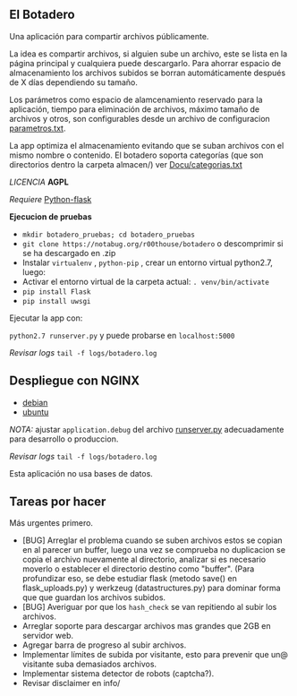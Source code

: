 ## El Botadero ##

Una aplicación para compartir archivos públicamente.

La idea es compartir archivos, si alguien sube un archivo, este se lista en la página principal y cualquiera puede descargarlo. Para ahorrar espacio de almacenamiento los archivos subidos se borran automáticamente después de X días dependiendo su tamaño.

Los parámetros como espacio de alamcenamiento reservado para la aplicación, tiempo para eliminación de archivos, máximo tamaño de archivos y otros, son configurables desde un archivo de configuracion [parametros.txt](parametros.txt).

La app optimiza el almacenamiento evitando que se suban archivos con el mismo nombre o contenido.
El botadero soporta categorías (que son directorios dentro la carpeta almacen/) ver [Docu/categorias.txt](Docu/categorias.txt)

*LICENCIA* **AGPL**

*Requiere* [Python-flask](http://flask.pocoo.org/docs/0.10/installation/#installation)

**Ejecucion de pruebas**

* `mkdir botadero_pruebas; cd botadero_pruebas`
* `git clone https://notabug.org/r00thouse/botadero` o descomprimir si se ha descargado en .zip 
* Instalar `virtualenv` , `python-pip` , crear un entorno virtual python2.7, luego:
* Activar el entorno virtual de la carpeta actual: `. venv/bin/activate`
* `pip install Flask`
* `pip install uwsgi`

Ejecutar la app con:

`python2.7 runserver.py` y puede probarse en `localhost:5000`

*Revisar logs* `tail -f logs/botadero.log`

## Despliegue con NGINX ##

* [debian](Docu/notas_deploy_nginx_debian.txt)
* [ubuntu](Docu/notas_deploy_nginx_ubuntu.txt)

*NOTA:* ajustar `application.debug` del archivo [runserver.py](runserver.py) adecuadamente para desarrollo o produccion.

*Revisar logs* `tail -f logs/botadero.log`

Esta aplicación no usa bases de datos.

## Tareas por hacer ##

Más urgentes primero.

* [BUG] Arreglar el problema cuando se suben archivos estos se copian en al parecer un buffer, luego una vez se comprueba no duplicacion se copia el archivo nuevamente al directorio, analizar si es necesario moverlo o establecer el directorio destino como "buffer". (Para profundizar eso, se debe estudiar flask (metodo save() en flask_uploads.py) y werkzeug (datastructures.py) para dominar forma que que guardan los archivos subidos.
* [BUG] Averiguar por que los `hash_check` se van repitiendo al subir los archivos.
* Arreglar soporte para descargar archivos mas grandes que 2GB en servidor web.
* Agregar barra de progreso al subir archivos.
* Implementar límites de subida por visitante, esto para prevenir que un@ visitante suba demasiados archivos.
* Implementar sistema detector de robots (captcha?).
* Revisar disclaimer en info/
